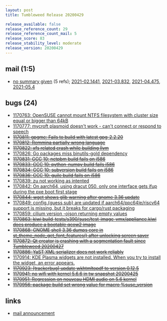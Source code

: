 ```yaml
---
layout: post
title: Tumbleweed Release 20200429

release_available: false
release_reference_count: 29
release_reference_count_mail: 5
release_score: 83
release_stability_level: moderate
release_version: 20200429
---
```


## mail (1:5)

- [no summary given](https://lists.opensuse.org/archives/list/factory@lists.opensuse.org/thread/WHORYDEBPINIQVV5EAYMLN5DKPTFA2ER) (5 refs); [2021-02.1441](https://lists.opensuse.org/archives/list/factory@lists.opensuse.org/thread/WHORYDEBPINIQVV5EAYMLN5DKPTFA2ER), [2021-03.832](https://lists.opensuse.org/archives/list/factory@lists.opensuse.org/thread/WHORYDEBPINIQVV5EAYMLN5DKPTFA2ER), [2021-04.475](https://lists.opensuse.org/archives/list/factory@lists.opensuse.org/thread/WHORYDEBPINIQVV5EAYMLN5DKPTFA2ER), [2021-05.4](https://lists.opensuse.org/archives/list/factory@lists.opensuse.org/thread/WHORYDEBPINIQVV5EAYMLN5DKPTFA2ER)

## bugs (24)

<!--more-->

- [1170763: OpenSUSE cannot mount NTFS filesystem with cluster size equal or bigger than 64kB](https://bugzilla.opensuse.org/show_bug.cgi?id=1170763)
- [1170777: mycroft plasmoid doesn't work - can't connect or respond to speech](https://bugzilla.opensuse.org/show_bug.cgi?id=1170777)
- ~~[1170811: gpgme: Fails to build with latest gpg-2.2.20](https://bugzilla.opensuse.org/show_bug.cgi?id=1170811)~~
- ~~[1170812: Remmina partially wrong language](https://bugzilla.opensuse.org/show_bug.cgi?id=1170812)~~
- ~~[1170822: xfs related crash while building llvm](https://bugzilla.opensuse.org/show_bug.cgi?id=1170822)~~
- [1170826: Go packages miss binutils-gold dependency](https://bugzilla.opensuse.org/show_bug.cgi?id=1170826)
- ~~[1170831: GCC 10: netpbm build fails on i586](https://bugzilla.opensuse.org/show_bug.cgi?id=1170831)~~
- ~~[1170833: GCC 10: python-numpy build fails i586](https://bugzilla.opensuse.org/show_bug.cgi?id=1170833)~~
- ~~[1170834: GCC 10: subversion build fails on i586](https://bugzilla.opensuse.org/show_bug.cgi?id=1170834)~~
- ~~[1170836: GCC 10: guile build fails on i586](https://bugzilla.opensuse.org/show_bug.cgi?id=1170836)~~
- [1170839: zu not working as intented](https://bugzilla.opensuse.org/show_bug.cgi?id=1170839)
- [1170842: On aarch64, using dracut 050, only one interface gets ifup during the pxe boot first stage](https://bugzilla.opensuse.org/show_bug.cgi?id=1170842)
- ~~[1170844: wget shows glib warning after gnome 3.36 update](https://bugzilla.opensuse.org/show_bug.cgi?id=1170844)~~
- [1170849: config.{guess,sub} are updated if aarch64/ppc64le/riscv64 support is missing, but it breaks for cargo/rust packaging](https://bugzilla.opensuse.org/show_bug.cgi?id=1170849)
- [1170859: cilium version -ojson returning empty values](https://bugzilla.opensuse.org/show_bug.cgi?id=1170859)
- ~~[1170863: kiwi build-tests/s390/suse/test-image-vmx/appliance.kiwi does produce a bootable qcow2 image](https://bugzilla.opensuse.org/show_bug.cgi?id=1170863)~~
- ~~[1170868: GNOME shell 3.36 dumps core in st_theme_node_get_font_features() after unlocking screen saver](https://bugzilla.opensuse.org/show_bug.cgi?id=1170868)~~
- ~~[1170872: Qt creator is crashing with a segmentation fault  since Tumbleweed 20200427](https://bugzilla.opensuse.org/show_bug.cgi?id=1170872)~~
- ~~[1170886: YaST XML serializer does not work reliably](https://bugzilla.opensuse.org/show_bug.cgi?id=1170886)~~
- [1170914: KDE Plasma widgets are not installed. When you try to install the widget, an error appears.](https://bugzilla.opensuse.org/show_bug.cgi?id=1170914)
- ~~[1170923: \[trackerbug\] update wkhtmltopdf to version 0.12.5](https://bugzilla.opensuse.org/show_bug.cgi?id=1170923)~~
- ~~[1170941: no wifi with kernel 5.6.6 in tw snapshot 20200425](https://bugzilla.opensuse.org/show_bug.cgi?id=1170941)~~
- ~~[1170951: Regression on nouveau HDMI audio on 5.6 kernel](https://bugzilla.opensuse.org/show_bug.cgi?id=1170951)~~
- ~~[1170956: package build set wrong value for macro %suse_version](https://bugzilla.opensuse.org/show_bug.cgi?id=1170956)~~



## links

- [mail announcement](https://lists.opensuse.org/archives/list/factory@lists.opensuse.org/thread/WHORYDEBPINIQVV5EAYMLN5DKPTFA2ER)

